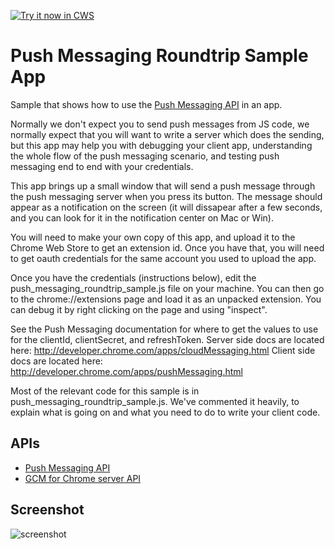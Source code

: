 <a target="_blank" href="https://chrome.google.com/webstore/detail/jemfcgdojkdniiikfaoloiaeendmildl">![Try it now in CWS](https://raw.github.com/GoogleChrome/chrome-app-samples/master/tryitnowbutton.png "Click here to install this sample from the Chrome Web Store")</a>


# Push Messaging Roundtrip Sample App

Sample that shows how to use the [Push Messaging
API](http://developer.chrome.com/apps/pushMessaging.html) in an app.

Normally we don't expect you to send push messages from JS code, we normally
expect that you will want to write a server which does the sending, but this app may
help you with debugging your client app, understanding the whole flow of the
push messaging scenario, and testing push messaging end to end with your
credentials.

This app brings up a small window that will send a push message through
the push messaging server when you press its button.  The message should
appear as a notification on the screen (it will dissapear after a few
seconds, and you can look for it in the notification center on Mac or Win).

You will need to make your own copy of this app, and upload it to the
Chrome Web Store to get an extension id. Once you have that, you will need
to get oauth credentials for the same account you used to upload the app.

Once you have the credentials (instructions below), edit the
push_messaging_roundtrip_sample.js
file on your machine. You can then go to the chrome://extensions page and
load it as an unpacked extension. You can debug it by right clicking on the
page and using "inspect".

See the Push Messaging documentation for where to get the values to use for
the clientId, clientSecret, and refreshToken.
Server side docs are located here:
http://developer.chrome.com/apps/cloudMessaging.html
Client side docs are located here:
http://developer.chrome.com/apps/pushMessaging.html


Most of the relevant code for this sample is in push_messaging_roundtrip_sample.js.
We've commented it heavily, to explain what is going on and what you need to do
to write your client code.

## APIs

* [Push Messaging API](http://developer.chrome.com/apps/pushMessaging.html)
* [GCM for Chrome server API](http://developer.chrome.com/apps/cloudMessaging.html)     

## Screenshot
![screenshot](https://raw.github.com/GoogleChrome/chrome-app-samples/master/push-messaging-roundtrip-sample/assets/screenshot_1280_800.png)

